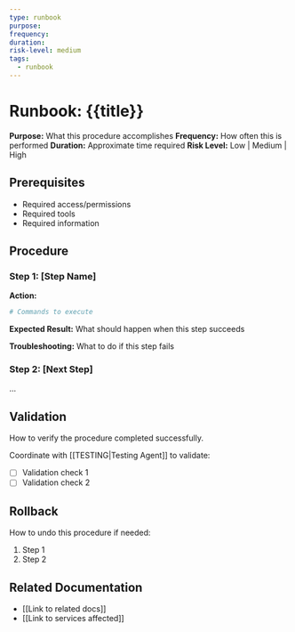 ```yaml
---
type: runbook
purpose:
frequency:
duration:
risk-level: medium
tags:
  - runbook
---
```


# Runbook: {{title}}

**Purpose:** What this procedure accomplishes
**Frequency:** How often this is performed
**Duration:** Approximate time required
**Risk Level:** Low | Medium | High

## Prerequisites
- Required access/permissions
- Required tools
- Required information

## Procedure

### Step 1: [Step Name]

**Action:**
```bash
# Commands to execute
```

**Expected Result:**
What should happen when this step succeeds

**Troubleshooting:**
What to do if this step fails

### Step 2: [Next Step]
...

## Validation

How to verify the procedure completed successfully.

Coordinate with [[TESTING|Testing Agent]] to validate:
- [ ] Validation check 1
- [ ] Validation check 2

## Rollback

How to undo this procedure if needed:
1. Step 1
2. Step 2

## Related Documentation
- [[Link to related docs]]
- [[Link to services affected]]
